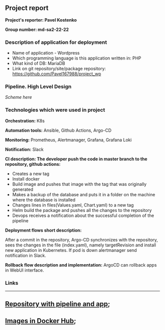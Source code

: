 
## Project report

**Project's reporter: Pavel Kostenko**

**Group number: md-sa2-22-22**

### Description of application for deployment

- Name of application - Wordpress
- Which programming language is this application written in: PHP
- What kind of DB: MariaDB
- Link on git repository/site/package repository: https://github.com/Pavel167988/project_wp

### Pipeline. High Level Design

_Scheme here_

### Technologies which were used in project

**Orchestration:** K8s

**Automation tools:** Ansible, Github Actions, Argo-CD

**Monitoring:** Prometheus, Alertmanager, Grafana, Grafana Loki

**Notification:** Slack

**CI description: The developer push the code in master branch to the repository, github actions:**

- Creates a new tag
- Install docker
- Build image and pushes that image with the tag that was originally generated
- Makes a backup of the database and puts it in a folder on the machine where the database is installed
- Changes lines in files(Values.yaml, Chart.yaml) to a new tag
- Helm build the package and pushes all the changes to the repository
- Devops receives a notification about the successful completion of the pipeline

**Deployment flows short description:**

After a commit in the repository, Argo-CD synchronizes with the repository, sees the changes in the file (index.yaml), namely targetRevision and install new application in Kubernetes. If pod is down alertmanager send notification in Slack.


**Rollback flow description and implementation:** ArgoCD can rollback apps in WebUI interface. 



### Links
---
[Repository with pipeline and app](https://github.com/Pavel167988/project_wp);
---
[Images in Docker Hub](https://hub.docker.com/repository/docker/pavelogs/wordpress/general);
---
